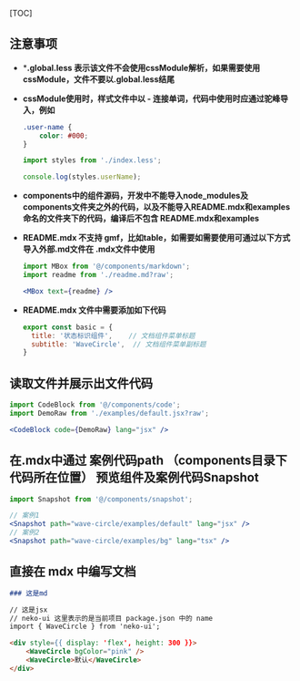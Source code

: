 [TOC]

## 注意事项

* ***.global.less 表示该文件不会使用cssModule解析，如果需要使用cssModule，文件不要以.global.less结尾**

* **cssModule使用时，样式文件中以 - 连接单词，代码中使用时应通过驼峰导入，例如**

    ```css
    .user-name {
        color: #000;
    }
    ```

    ```jsx
    import styles from './index.less';
    
    console.log(styles.userName);
    ```

* **components中的组件源码，开发中不能导入node_modules及components文件夹之外的代码，以及不能导入README.mdx和examples命名的文件夹下的代码，编译后不包含 README.mdx和examples**

* **README.mdx 不支持 gmf，比如table，如需要如需要使用可通过以下方式导入外部.md文件在 .mdx文件中使用**

  ```jsx
  import MBox from '@/components/markdown';
  import readme from './readme.md?raw';

  <MBox text={readme} />
  ```

* **README.mdx 文件中需要添加如下代码**

  ```js
  export const basic = {
    title: '状态标识组件',    // 文档组件菜单标题
    subtitle: 'WaveCircle',  // 文档组件菜单副标题
  }
  ```

## 读取文件并展示出文件代码

```jsx
import CodeBlock from '@/components/code';
import DemoRaw from './examples/default.jsx?raw';

<CodeBlock code={DemoRaw} lang="jsx" />
```

## 在.mdx中通过 案例代码path （components目录下代码所在位置） 预览组件及案例代码Snapshot

```jsx
import Snapshot from '@/components/snapshot';

// 案例1
<Snapshot path="wave-circle/examples/default" lang="jsx" />
// 案例2
<Snapshot path="wave-circle/examples/bg" lang="tsx" />
```

## 直接在 mdx 中编写文档

```md
### 这是md

// 这是jsx
// neko-ui 这里表示的是当前项目 package.json 中的 name
import { WaveCircle } from 'neko-ui';

<div style={{ display: 'flex', height: 300 }}>
    <WaveCircle bgColor="pink" />
    <WaveCircle>默认</WaveCircle>
</div>


```

